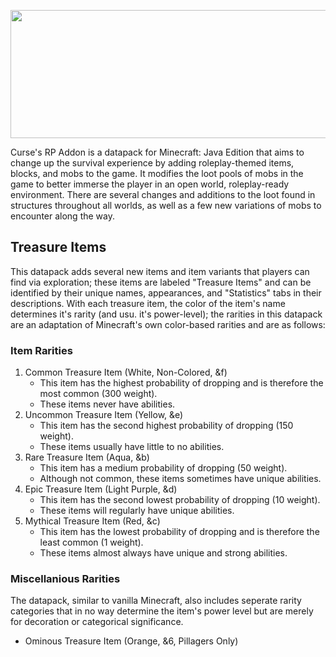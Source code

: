<p align="center">
  <img width="644" height="205" src="https://i.imgur.com/2WdcNwM.png">
</p>
Curse's RP Addon is a datapack for Minecraft: Java Edition that aims to change up the survival experience by adding roleplay-themed items, blocks, and mobs to the game. It modifies the loot pools of mobs in the game to better immerse the player in an open world, roleplay-ready environment. There are several changes and additions to the loot found in structures throughout all worlds, as well as a few new variations of mobs to encounter along the way.

## Treasure Items
This datapack adds several new items and item variants that players can find via exploration; these items are labeled "Treasure Items" and can be identified by their unique names, appearances, and "Statistics" tabs in their descriptions. With each treasure item, the color of the item's name determines it's rarity (and usu. it's power-level); the rarities in this datapack are an adaptation of Minecraft's own color-based rarities and are as follows:
### Item Rarities
1. Common Treasure Item (White, Non-Colored, &f)
	- This item has the highest probability of dropping and is therefore the most common (300 weight).
	- These items never have abilities.
2. Uncommon Treasure Item (Yellow, &e)
	- This item has the second highest probability of dropping (150 weight).
	- These items usually have little to no abilities.
3. Rare Treasure Item (Aqua, &b)
	- This item has a medium probability of dropping (50 weight).
	- Although not common, these items sometimes have unique abilities.
4. Epic Treasure Item (Light Purple, &d)
	- This item has the second lowest probability of dropping (10 weight).
	- These items will regularly have unique abilities.
5. Mythical Treasure Item (Red, &c)
	- This item has the lowest probability of dropping and is therefore the least common (1 weight).
	- These items almost always have unique and strong abilities.
### Miscellanious Rarities
The datapack, similar to vanilla Minecraft, also includes seperate rarity categories that in no way determine the item's power level but are merely for decoration or categorical significance.
- Ominous Treasure Item (Orange, &6, Pillagers Only)
